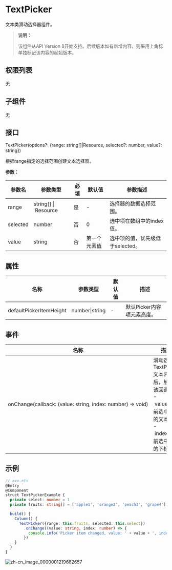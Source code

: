 # TextPicker

文本类滑动选择器组件。

>  **说明：**
>
>  该组件从API Version 8开始支持。后续版本如有新增内容，则采用上角标单独标记该内容的起始版本。


## 权限列表

无


## 子组件

无


## 接口

TextPicker(options?: {range: string[]|Resource, selected?: number, value?: string})

根据range指定的选择范围创建文本选择器。

**参数：**

| 参数名      | 参数类型     | 必填   | 默认值   | 参数描述            |
| -------- | -------- | ---- | ----- | --------------- |
| range    | string[]&nbsp;\|&nbsp;Resource | 是    | -     | 选择器的数据选择范围。     |
| selected | number   | 否    | 0 | 选中项在数组中的index值。 |
| value | string | 否 | 第一个元素值 | 选中项的值，优先级低于selected。 |

## 属性

| 名称                    | 参数类型       | 默认值 | 描述                       |
| ----------------------- | -------------- | ------ | -------------------------- |
| defaultPickerItemHeight | number\|string | -      | 默认Picker内容项元素高度。 |


## 事件

| 名称                                       | 描述                                       |
| ---------------------------------------- | ---------------------------------------- |
| onChange(callback:&nbsp;(value:&nbsp;string,&nbsp;index:&nbsp;number)&nbsp;=&gt;&nbsp;void) | 滑动选中TextPicker文本内容后，触发该回调。<br/>-&nbsp;value:&nbsp;当前选中项的文本。<br/>-&nbsp;index:&nbsp;当前选中项的下标。 |


## 示例

```ts
// xxx.ets
@Entry
@Component
struct TextPickerExample {
  private select: number = 1
  private fruits: string[] = ['apple1', 'orange2', 'peach3', 'grape4']

  build() {
    Column() {
      TextPicker({range: this.fruits, selected: this.select})
        .onChange((value: string, index: number) => {
          console.info('Picker item changed, value: ' + value + ', index: ' + index)
        })
    }
  }
}
```

![zh-cn_image_0000001219662657](figures/zh-cn_image_0000001219662657.png)
